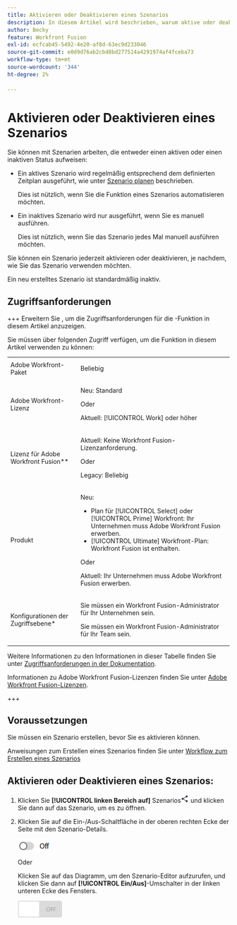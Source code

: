 ```yaml
---
title: Aktivieren oder Deaktivieren eines Szenarios
description: In diesem Artikel wird beschrieben, warum aktive oder deaktivierte Szenarien in verschiedenen Situationen nützlich sind und wie Sie ein Szenario aktivieren oder deaktivieren.
author: Becky
feature: Workfront Fusion
exl-id: ecfcab45-5492-4e20-af8d-63ec9d233046
source-git-commit: e0d9d76ab2cbd8bd277514a4291974af4fceba73
workflow-type: tm+mt
source-wordcount: '344'
ht-degree: 2%

---
```


# Aktivieren oder Deaktivieren eines Szenarios

Sie können mit Szenarien arbeiten, die entweder einen aktiven oder einen inaktiven Status aufweisen:

* Ein aktives Szenario wird regelmäßig entsprechend dem definierten Zeitplan ausgeführt, wie unter [Szenario planen](/help/workfront-fusion/create-scenarios/config-scenarios-settings/schedule-a-scenario.md) beschrieben.

  Dies ist nützlich, wenn Sie die Funktion eines Szenarios automatisieren möchten.

* Ein inaktives Szenario wird nur ausgeführt, wenn Sie es manuell ausführen.

  Dies ist nützlich, wenn Sie das Szenario jedes Mal manuell ausführen möchten.

Sie können ein Szenario jederzeit aktivieren oder deaktivieren, je nachdem, wie Sie das Szenario verwenden möchten.

Ein neu erstelltes Szenario ist standardmäßig inaktiv.

## Zugriffsanforderungen

+++ Erweitern Sie , um die Zugriffsanforderungen für die -Funktion in diesem Artikel anzuzeigen.

Sie müssen über folgenden Zugriff verfügen, um die Funktion in diesem Artikel verwenden zu können:

<table style="table-layout:auto">
 <col> 
 <col> 
 <tbody> 
  <tr> 
   <td role="rowheader">Adobe Workfront-Paket</td> 
   <td> <p>Beliebig</p> </td> 
  </tr> 
  <tr data-mc-conditions=""> 
   <td role="rowheader">Adobe Workfront-Lizenz</td> 
   <td> <p>Neu: Standard</p><p>Oder</p><p>Aktuell: [!UICONTROL Work] oder höher</p> </td> 
  </tr> 
  <tr> 
   <td role="rowheader">Lizenz für Adobe Workfront Fusion**</td> 
   <td>
   <p>Aktuell: Keine Workfront Fusion-Lizenzanforderung.</p>
   <p>Oder</p>
   <p>Legacy: Beliebig </p>
   </td> 
  </tr> 
  <tr> 
   <td role="rowheader">Produkt</td> 
   <td>
   <p>Neu:</p> <ul><li>Plan für [!UICONTROL Select] oder [!UICONTROL Prime] Workfront: Ihr Unternehmen muss Adobe Workfront Fusion erwerben.</li><li>[!UICONTROL Ultimate] Workfront-Plan: Workfront Fusion ist enthalten.</li></ul>
   <p>Oder</p>
   <p>Aktuell: Ihr Unternehmen muss Adobe Workfront Fusion erwerben.</p>
   </td> 
  </tr>
  <tr data-mc-conditions=""> 
   <td role="rowheader">Konfigurationen der Zugriffsebene*</td> 
   <td> 
     <p>Sie müssen ein Workfront Fusion-Administrator für Ihr Unternehmen sein.</p>
     <p>Sie müssen ein Workfront Fusion-Administrator für Ihr Team sein.</p>
   </td> 
  </tr> 
   </td> 
  </tr> 
 </tbody> 
</table>

Weitere Informationen zu den Informationen in dieser Tabelle finden Sie unter [Zugriffsanforderungen in der Dokumentation](/help/workfront-fusion/references/licenses-and-roles/access-level-requirements-in-documentation.md).

Informationen zu Adobe Workfront Fusion-Lizenzen finden Sie unter [Adobe Workfront Fusion-Lizenzen](/help/workfront-fusion/set-up-and-manage-workfront-fusion/licensing-operations-overview/license-automation-vs-integration.md).

+++

## Voraussetzungen

Sie müssen ein Szenario erstellen, bevor Sie es aktivieren können.

Anweisungen zum Erstellen eines Szenarios finden Sie unter [Workflow zum Erstellen eines Szenarios](/help/workfront-fusion/create-scenarios/plan-a-scenario/create-a-scenario-workflow.md)

## Aktivieren oder Deaktivieren eines Szenarios:

1. Klicken Sie **[!UICONTROL linken Bereich auf]** Szenarios![Symbol](assets/scenarios-icon.png) und klicken Sie dann auf das Szenario, um es zu öffnen.
1. Klicken Sie auf die Ein-/Aus-Schaltfläche in der oberen rechten Ecke der Seite mit den Szenario-Details.

   ![Umschalter zur Aktivierung von Details](assets/active-toggle-details-page.png)

   Oder

   Klicken Sie auf das Diagramm, um den Szenario-Editor aufzurufen, und klicken Sie dann auf **[!UICONTROL Ein/Aus]**-Umschalter in der linken unteren Ecke des Fensters.

   ![Ein-Aus-Schalter](assets/on-off-switch.jpg)
